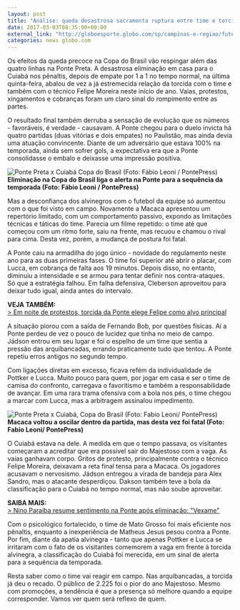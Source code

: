 ```yaml
---
layout: post
title: "Análise: queda desastrosa sacramenta ruptura entre time e torcida da Ponte "
date: 2017-03-03T08:35:00+00:00
external_link: "http://globoesporte.globo.com/sp/campinas-e-regiao/futebol/times/ponte-preta/noticia/2017/03/analise-queda-desastrosa-sacramenta-ruptura-entre-time-e-torcida-da-ponte.html"
categories: news globo.com
---
```

Os efeitos da queda precoce na Copa do Brasil vão respingar além das quatro linhas na Ponte Preta. A desastrosa eliminação em casa para o Cuiabá nos pênaltis, depois de empate por 1 a 1 no tempo normal, na última quinta-feira, abalou de vez a já estremecida relação da torcida com o time e também com o técnico Felipe Moreira neste início de ano. Vaias, protestos, xingamentos e cobranças foram um claro sinal do rompimento entre as partes.&nbsp;

O resultado final também derruba a sensação de evolução que os números - favoráveis, é verdade - causavam. A Ponte chegou para o duelo invicta há quatro partidas (duas vitórias e dois empates) no Paulistão, mas ainda devia uma atuação convincente. Diante de um adversário que estava 100% na temporada, ainda sem sofrer gols, a expectativa era que a Ponte consolidasse o embalo e deixasse uma impressão positiva.&nbsp;

 ![Ponte Preta x Cuiabá Copa do Brasil (Foto: Fábio Leoni / PontePress)](http://s2.glbimg.com/jP-TKqoY2_Jk_pon1KUDifvkIcM=/0x98:1200x724/690x360/s.glbimg.com/es/ge/f/original/2017/03/02/pontexcuiaba06.jpg "Ponte Preta x Cuiabá Copa do Brasil (Foto: Fábio Leoni / PontePress)")**Eliminação na Copa do Brasil liga o alerta na Ponte para a sequência da temporada (Foto: Fábio Leoni / PontePress)**

Mas a desconfiança dos alvinegros com o futebol da equipe só aumentou com o que foi visto em campo. Novamente a Macaca apresentou um repertório limitado, com um comportamento passivo, expondo as limitações técnicas e táticas do time. Parecia um filme repetido: o time até que começou com um ritmo forte, saiu na frente, mas recuou e chamou o rival para cima. Desta vez, porém, a mudança de postura foi fatal.&nbsp;

A Ponte caiu na armadilha do jogo único - novidade do regulamento neste ano para as duas primeiras fases. O time foi superior até abrir o placar, com Lucca, em cobrança de falta aos 19 minutos. Depois disso, no entanto, diminuiu a intensidade e se armou para tentar definir nos contra-ataques. Só que a estratégia falhou. Em falha defensiva, Cleberson aproveitou para deixar tudo igual, ainda antes do intervalo.&nbsp;

**VEJA TAMBÉM:**  
[\>&nbsp;Em noite de protestos, torcida da Ponte elege Felipe como alvo principal](http://globoesporte.globo.com/sp/campinas-e-regiao/futebol/times/ponte-preta/noticia/2017/03/em-noite-de-protestos-torcida-da-ponte-elege-felipe-como-alvo-principal.html)

A situação piorou com a saída de Fernando Bob, por questões físicas. Aí a Ponte perdeu de vez o pouco de lucidez que tinha no meio de campo. Jádson entrou em seu lugar e foi o espelho de um time que sentia a pressão das arquibancadas, errando praticamente tudo que tentou. A Ponte repetiu erros antigos no segundo tempo.

Com ligações diretas em excesso, ficava refém da individualidade de Pottker e Lucca. Muito pouco para quem, por jogar em casa e ser o time de camisa do confronto, carregava o favoritismo e também a responsabilidade de avançar. Em uma rara trama ofensiva com a bola nos pés, o time chegou a marcar com Lucca, mas a arbitragem assinalou impedimento.

 ![Ponte Preta x Cuiabá, Copa do Brasil (Foto: Fabio Leoni/ PontePress)](http://s2.glbimg.com/2YnGRbxRMlwljpXSP8ZuxWH9IEo=/0x99:1000x620/690x360/s.glbimg.com/es/ge/f/original/2017/03/02/ponte.jpg "Ponte Preta x Cuiabá, Copa do Brasil (Foto: Fabio Leoni/ PontePress)")**Macaca voltou a&nbsp;oscilar dentro da partida, mas desta vez foi fatal (Foto: Fabio Leoni/ PontePress)**

O Cuiabá estava na dele. A medida em que o tempo passava, os visitantes começaram a acreditar que era possível sair do Majestoso com a vaga. As vaias ganhavam corpo. Gritos de protesto, principalmente contra o técnico Felipe Moreira, deixavam a reta final tensa para a Macaca. Os jogadores acusavam o nervosismo. Jádson entregou a virada de bandeja para Alex Sandro, mas o atacante desperdiçou. Dakson também teve a bola da classificação para o Cuiabá no tempo normal, mas não soube aproveitar.   
  
**SAIBA MAIS:**  
[\>&nbsp;Nino Paraíba resume sentimento na Ponte após eliminação: "Vexame"](http://globoesporte.globo.com/sp/campinas-e-regiao/futebol/times/ponte-preta/noticia/2017/03/nino-paraiba-resume-sentimento-na-ponte-apos-eliminacao-vexame.html#jogo-ponte-preta-1-x-1-cuiaba---02/03/2017-19%3A30)

Com o psicológico fortalecido, o time de Mato Grosso foi mais eficiente nos pênaltis, enquanto a inexperiência de Matheus Jesus pesou contra a Ponte. Por fim, diante da apatia alvinegra - tanto que apenas Pottker e Lucca se irritaram com o fato de os visitantes comemorem a vaga em frente à torcida alvinegra, a classificação do Cuiabá foi merecida, em um sinal de alerta para a sequência da temporada.&nbsp;

Resta saber como o time vai reagir em campo. Nas arquibancadas, a torcida já deu o recado. O público de 2.225 foi o pior do ano Majestoso. Mesmo com promoções, a tendência é que a presença só melhore quando a equipe corresponder. Vamos ver quem será reflexo de quem.&nbsp;

